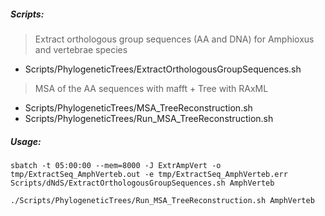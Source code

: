 

##### Scripts:
> Extract orthologous group sequences (AA and DNA) for Amphioxus and vertebrae species
- Scripts/PhylogeneticTrees/ExtractOrthologousGroupSequences.sh
> MSA of the AA sequences with mafft + Tree with RAxML
- Scripts/PhylogeneticTrees/MSA_TreeReconstruction.sh
- Scripts/PhylogeneticTrees/Run_MSA_TreeReconstruction.sh

##### Usage:
```
sbatch -t 05:00:00 --mem=8000 -J ExtrAmpVert -o tmp/ExtractSeq_AmphVerteb.out -e tmp/ExtractSeq_AmphVerteb.err Scripts/dNdS/ExtractOrthologousGroupSequences.sh AmphVerteb

./Scripts/PhylogeneticTrees/Run_MSA_TreeReconstruction.sh AmphVerteb

```

